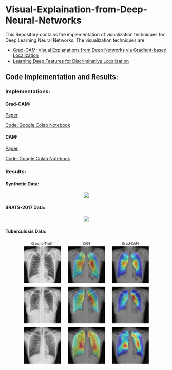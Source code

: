 # Visual-Explaination-from-Deep-Neural-Networks
This Repository contains the implementation of visualization techniques for Deep Learning Neural Networks. The visualization techniques are 
+ [Grad-CAM: Visual Explanations from Deep Networks via Gradient-based Localization](grad-cam)
+ [Learning Deep Features for Discriminative Localization]()

## Code Implementation and Results:

### Implementations:

#### Grad-CAM:

[Paper](https://arxiv.org/abs/1610.02391) 

[Code: Google Colab Notebook](https://github.com/zeeshannisar/Visual-Explaination-from-Deep-Neural-Networks/blob/master/Grad-CAM%20Approach/Grad-CAM-implementation.ipynb)

#### CAM:

[Paper](https://arxiv.org/abs/1512.04150) 

[Code: Google Colab Notebook](https://github.com/zeeshannisar/Visual-Explaination-from-Deep-Neural-Networks/blob/master/Grad-CAM%20Approach/Grad-CAM-implementation.ipynb)

### Results:

#### Synthetic Data:

<p align="center">
    <img src="ReadMe Images/mnist.jpg" width="400"\>
</p>

#### BRATS-2017 Data:

<p align="center">
    <img src="ReadMe Images/brats.jpg" width="400"\>
</p>

#### Tuberculosis Data:

<p align="center">
    <img src="Read Me Images/TB.jpg" width="400"\>
</p>
